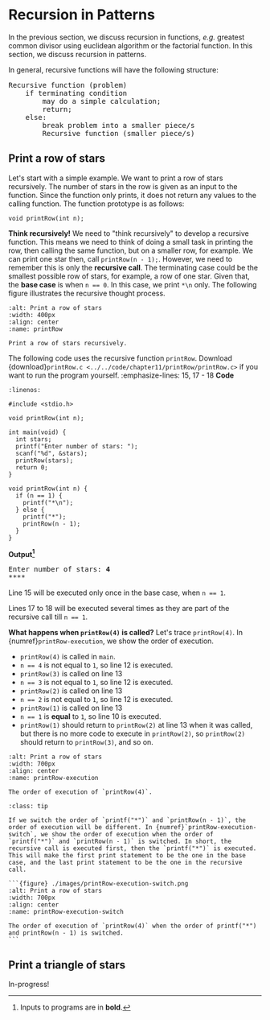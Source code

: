 # Recursion in Patterns

In the previous section, we discuss recursion in functions, *e.g.* greatest common divisor using euclidean algorithm or the factorial function. In this section, we discuss recursion in patterns.

In general, recursive functions will have the following structure:

<pre>
Recursive function (problem)
    if terminating condition
        may do a simple calculation;
        return;
    else:
        break problem into a smaller piece/s
        Recursive function (smaller piece/s)
</pre>

## Print a row of stars

Let's start with a simple example. We want to print a row of stars recursively. The number of stars in the row is given as an input to the function. Since the function only prints, it does not return any values to the calling function. The function prototype is as follows:

```{code-block} c
void printRow(int n);
```

**Think recursively!** We need to "think recursively" to develop a recursive function. This means we need to think of doing a small task in printing the row, then calling the same function, but on a smaller row, for example. We can print one star then, call `printRow(n - 1);`. However, we need to remember this is only the **recursive call**. The terminating case could be the smallest possible row of stars, for example, a row of one star. Given that, the **base case** is when `n == 0`. In this case, we print `*\n` only. The following figure illustrates the recursive thought process.

```{figure} ./images/printRow.png
:alt: Print a row of stars
:width: 400px
:align: center
:name: printRow

Print a row of stars recursively.
```

The following code uses the recursive function `printRow`. Download {download}`printRow.c <../../code/chapter11/printRow/printRow.c>` if you want to run the program yourself.
:emphasize-lines: 15, 17 - 18
**Code**
```{code-block} c
:linenos:

#include <stdio.h>

void printRow(int n);

int main(void) {
  int stars;
  printf("Enter number of stars: ");
  scanf("%d", &stars);
  printRow(stars);
  return 0;
}

void printRow(int n) {
  if (n == 1) {
    printf("*\n");
  } else {
    printf("*");
    printRow(n - 1);
  }
}
```

**Output[^1]**
<pre>
Enter number of stars: <b>4</b>
****
</pre>

Line $15$ will be executed only once in the base case, when `n == 1`.

Lines $17$ to $18$ will be executed several times as they are part of the recursive call till `n == 1`.

**What happens when `printRow(4)` is called?** Let's trace `printRow(4)`. In {numref}`printRow-execution`, we show the order of execution.

- `printRow(4)` is called in `main`. 
- `n == 4` is not equal to `1`, so line $12$ is executed.
- `printRow(3)` is called on line $13$
- `n == 3` is not equal to `1`, so line $12$ is executed.
- `printRow(2)` is called on line $13$
- `n == 2` is not equal to `1`, so line $12$ is executed.
- `printRow(1)` is called on line $13$
- `n == 1` is **equal** to `1`, so line $10$ is executed.
- `printRow(1)` should return to `printRow(2)` at line $13$ when it was called, but there is no more code to execute in `printRow(2)`, so `printRow(2)` should return to `printRow(3)`, and so on.
  

```{figure} ./images/printRow-execution.png
:alt: Print a row of stars
:width: 700px
:align: center
:name: printRow-execution

The order of execution of `printRow(4)`.
```

````{admonition} What is we switch the order of printf("*") and printRow(n - 1)?
:class: tip

If we switch the order of `printf("*")` and `printRow(n - 1)`, the order of execution will be different. In {numref}`printRow-execution-switch`, we show the order of execution when the order of `printf("*")` and `printRow(n - 1)` is switched. In short, the recursive call is executed first, then the `printf("*")` is executed. This will make the first print statement to be the one in the base case, and the last print statement to be the one in the recursive call.

```{figure} ./images/printRow-execution-switch.png
:alt: Print a row of stars
:width: 700px
:align: center
:name: printRow-execution-switch

The order of execution of `printRow(4)` when the order of printf("*") and printRow(n - 1) is switched.
```
````

## Print a triangle of stars

In-progress!

[^1]: Inputs to programs are in **bold**.